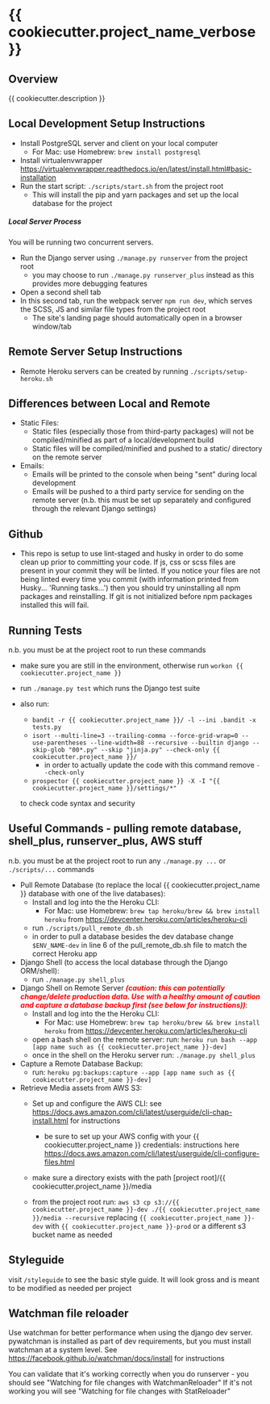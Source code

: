 # {{ cookiecutter.project_name_verbose }}

## Overview
{{ cookiecutter.description }}

## Local Development Setup Instructions
- Install PostgreSQL server and client on your local computer
    - For Mac: use Homebrew: `brew install postgresql`
- Install virtualenvwrapper <https://virtualenvwrapper.readthedocs.io/en/latest/install.html#basic-installation>
- Run the start script: `./scripts/start.sh` from the project root
    - This will install the pip and yarn packages and set up the local database for the project
##### Local Server Process
You will be running two concurrent servers.

- Run the Django server using `./manage.py runserver` from the project root
    - you may choose to run `./manage.py runserver_plus` instead as this provides more debugging features
- Open a second shell tab
- In this second tab, run the webpack server `npm run dev`, which serves the SCSS, JS and similar file types from the project root
    - The site's landing page should automatically open in a browser window/tab

## Remote Server Setup Instructions
- Remote Heroku servers can be created by running `./scripts/setup-heroku.sh`

## Differences between Local and Remote
- Static Files:
    - Static files (especially those from third-party packages) will not be compiled/minified as part of a local/development build
    - Static files will be compiled/minified and pushed to a static/ directory on the remote server
- Emails:
    - Emails will be printed to the console when being "sent" during local development
    - Emails will be pushed to a third party service for sending on the remote server (n.b. this must be set up separately and configured through the relevant Django settings)

## Github
- This repo is setup to use lint-staged and husky in order to do some clean up prior to committing your code. If js, css or scss files are present in your commit they will be linted. If you notice your files are not being linted every time you commit (with information printed from Husky... 'Running tasks...') then you should try uninstalling all npm packages and reinstalling. If git is not initialized before npm packages installed this will fail.

## Running Tests
n.b. you must be at the project root to run these commands

- make sure you are still in the environment, otherwise run `workon {{ cookiecutter.project_name }}`
- run `./manage.py test` which runs the Django test suite
- also run:
    - `bandit -r {{ cookiecutter.project_name }}/ -l --ini .bandit -x tests.py`
    - `isort --multi-line=3 --trailing-comma --force-grid-wrap=0 --use-parentheses --line-width=88 --recursive --builtin django --skip-glob "00*.py" --skip "jinja.py" --check-only {{ cookiecutter.project_name }}/`
        - in order to actually update the code with this command remove `--check-only`
    - `prospector {{ cookiecutter.project_name }} -X -I "{{ cookiecutter.project_name }}/settings/*"`

    to check code syntax and security

## Useful Commands - pulling remote database, shell_plus, runserver_plus, AWS stuff
n.b. you must be at the project root to run any `./manage.py ...` or `./scripts/...` commands

- Pull Remote Database (to replace the local {{ cookiecutter.project_name }} database with one of the live databases):
    - Install and log into the the Heroku CLI:
        - For Mac: use Homebrew: `brew tap heroku/brew && brew install heroku` from <https://devcenter.heroku.com/articles/heroku-cli>
    - run `./scripts/pull_remote_db.sh`
    - in order to pull a database besides the dev database change `$ENV_NAME-dev` in line 6 of the pull_remote_db.sh file to match the correct Heroku app
- Django Shell (to access the local database through the Django ORM/shell):
    - run `./manage.py shell_plus`
- Django Shell on Remote Server ***<span style="color:red;">(caution: this can potentially change/delete production data. Use with a healthy amount of caution and capture a database backup first (see below for instructions))</span>***:
    - Install and log into the the Heroku CLI:
        - For Mac: use Homebrew: `brew tap heroku/brew && brew install heroku` from <https://devcenter.heroku.com/articles/heroku-cli>
    - open a bash shell on the remote server: run: `heroku run bash --app [app name such as {{ cookiecutter.project_name }}-dev]`
    - once in the shell on the Heroku server run: `./manage.py shell_plus`
- Capture a Remote Database Backup:
    - run: `heroku pg:backups:capture --app [app name such as {{ cookiecutter.project_name }}-dev]`
- Retrieve Media assets from AWS S3:
    - Set up and configure the AWS CLI: see <https://docs.aws.amazon.com/cli/latest/userguide/cli-chap-install.html> for instructions
        - be sure to set up your AWS config with your {{ cookiecutter.project_name }} credentials: instructions here <https://docs.aws.amazon.com/cli/latest/userguide/cli-configure-files.html>

    - make sure a directory exists with the path [project root]/{{ cookiecutter.project_name }}/media
    - from the project root run: `aws s3 cp s3://{{ cookiecutter.project_name }}-dev ./{{ cookiecutter.project_name }}/media --recursive` replacing `{{ cookiecutter.project_name }}-dev` with `{{ cookiecutter.project_name }}-prod` or a different s3 bucket name as needed

## Styleguide

visit `/styleguide` to see the basic style guide. It will look gross and is meant to be modified as needed per project


## Watchman file reloader

Use watchman for better performance when using the django dev server. pywatchman is installed as part of dev requirements, but you must install watchman at a system level. See <https://facebook.github.io/watchman/docs/install> for instructions

You can validate that it's working correctly when you do runserver - you should see "Watching for file changes with WatchmanReloader"
If it's not working you will see "Watching for file changes with StatReloader"
